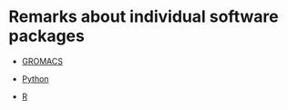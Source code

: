 # Remarks about individual software packages

-   [GROMACS](08_G01_GROMACS.md)

-   [Python](08_P01_Python.md)

-   [R](08_R01_R.md)



